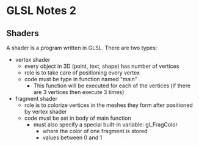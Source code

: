 # GLSL Notes 2

## Shaders
A shader is a program written in GLSL. There are two types:
* vertex shader
    * every object in 3D (point, text, shape) has number of vertices
    * role is to take care of positioning every vertex
    * code must be type in function named "main"
        * This function will be executed for each of the vertices (if there are 3 vertices then execute 3 times)
* fragment shader
    * role is to colorize vertices in the meshes they form after positioned by vertex shader
    * code must be set in body of main function
        * must also specify a special built-in variable: gl_FragColor
            * where the color of one fragment is stored 
            * values between 0 and 1



